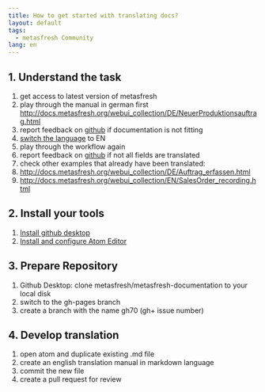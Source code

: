 ```yaml
---
title: How to get started with translating docs?
layout: default
tags:
  - metasfresh Community
lang: en
---
```


## 1. Understand the task
1. get access to latest version of metasfresh
1. play through the manual in german first http://docs.metasfresh.org/webui_collection/DE/NeuerProduktionsauftrag.html
1. report feedback on [github](https://github.com/metasfresh/metasfresh-documentation/issues) if documentation is not fitting
1. [switch the language](http://docs.metasfresh.org/webui_collection/EN/SwitchLanguage.html) to EN
1. play through the workflow again
1. report feedback on [github](https://github.com/metasfresh/metasfresh-documentation/issues) if not all fields are translated
1. check other examples that already have been translated:
 1. http://docs.metasfresh.org/webui_collection/DE/Auftrag_erfassen.html
 1. http://docs.metasfresh.org/webui_collection/EN/SalesOrder_recording.html

## 2. Install your tools
1. [Install github desktop](https://desktop.github.com/)
1. [Install and configure Atom Editor](http://docs.metasfresh.org/howto_collection/EN/how_to_setup_atom_for_contributing_docs.html)

## 3. Prepare Repository
1. Github Desktop: clone metasfresh/metasfresh-documentation to your local disk
1. switch to the gh-pages branch
1. create a branch with the name gh70 (gh+ issue number)

## 4. Develop translation
1. open atom and duplicate existing .md file
1. create an english translation manual in markdown language
1. commit the new file
1. create a pull request for review

